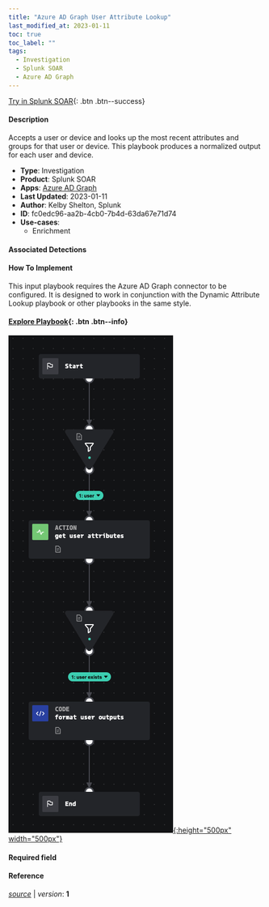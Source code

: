 ```yaml
---
title: "Azure AD Graph User Attribute Lookup"
last_modified_at: 2023-01-11
toc: true
toc_label: ""
tags:
  - Investigation
  - Splunk SOAR
  - Azure AD Graph
---
```


[Try in Splunk SOAR](https://www.splunk.com/en_us/software/splunk-security-orchestration-and-automation.html){: .btn .btn--success}

#### Description

Accepts a user or device and looks up the most recent attributes and groups for that user or device. This playbook produces a normalized output for each user and device.

- **Type**: Investigation
- **Product**: Splunk SOAR
- **Apps**: [Azure AD Graph](https://splunkbase.splunk.com/apps?keyword=azure+ad+graph&filters=product%3Asoar)
- **Last Updated**: 2023-01-11
- **Author**: Kelby Shelton, Splunk
- **ID**: fc0edc96-aa2b-4cb0-7b4d-63da67e71d74
- **Use-cases**:
  - Enrichment

#### Associated Detections


#### How To Implement
This input playbook requires the Azure AD Graph connector to be configured. It is designed to work in conjunction with the Dynamic Attribute Lookup playbook or other playbooks in the same style.


#### [Explore Playbook](https://splunk.github.io/soar-playbook-viewer/?playbook=https://raw.githubusercontent.com/phantomcyber/playbooks/latest/Azure_AD_Graph_User_Attribute_Lookup.json){: .btn .btn--info}

[![explore](https://raw.githubusercontent.com/splunk/security_content/develop/playbooks/Azure_AD_Graph_User_Attribute_Lookup.png){:height="500px" width="500px"}](https://splunk.github.io/soar-playbook-viewer/?playbook=https://raw.githubusercontent.com/phantomcyber/playbooks/latest/Azure_AD_Graph_User_Attribute_Lookup.json)

#### Required field


#### Reference



[*source*](https://github.com/splunk/security_content/tree/develop/playbooks/Azure_AD_Graph_User_Attribute_Lookup.yml) \| *version*: **1**